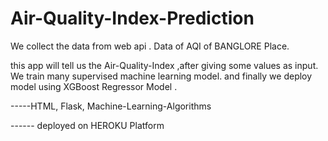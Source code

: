 # Air-Quality-Index-Prediction

We collect the data from web api . Data of AQI of BANGLORE Place. 

this app will tell us the Air-Quality-Index ,after giving some values as input.
We train many supervised machine learning model. and finally we deploy model using XGBoost Regressor Model .

-----HTML, Flask, Machine-Learning-Algorithms

------ deployed on HEROKU Platform
